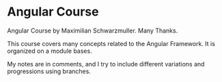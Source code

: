 # Angular Course

Angular Course by Maximilian Schwarzmuller. Many Thanks.

This course covers many concepts related to the Angular Framework.
It is organized on a module bases.

My notes are in comments, and I try to include different variations and progressions using branches.
